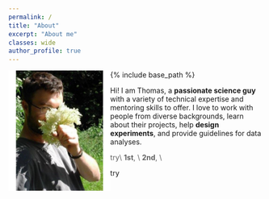 ```yaml
---
permalink: /
title: "About"
excerpt: "About me"
classes: wide
author_profile: true
---
```


{% include base_path %}
<img src="../images/13680560_802390319860985_1834144343150480591_n.png" alt="me" style="width:40%;" align="left"/>

Hi! I am Thomas, a **passionate science guy** with a variety of technical expertise
and mentoring skills to offer. I love to work with people from diverse backgrounds, learn
about their projects, help **design experiments**, and provide guidelines for data analyses.
> try\\
**1st**,  \\
**2nd**, \\

try
